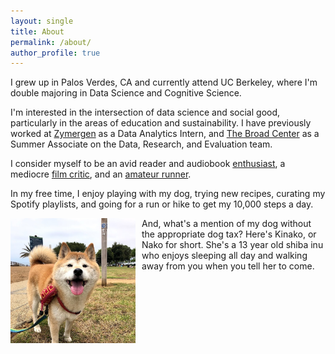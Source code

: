 ```yaml
---
layout: single
title: About
permalink: /about/
author_profile: true
---
```


I grew up in Palos Verdes, CA and currently attend UC Berkeley, where I'm double majoring in Data Science and Cognitive Science.

I'm interested in the intersection of data science and social good, particularly in the areas of education and sustainability. I have previously worked at [Zymergen](https://www.zymergen.com/) as a Data Analytics Intern, and [The Broad Center](https://www.broadcenter.org/) as a Summer Associate on the Data, Research, and Evaluation team.

I consider myself to be an avid reader and audiobook [enthusiast](https://www.goodreads.com/kyuzuki), a mediocre [film critic](https://letterboxd.com/keilyn/), and an [amateur runner](https://www.strava.com/athletes/keilyn).

In my free time, I enjoy playing with my dog, trying new recipes, curating my Spotify playlists, and going for a run or hike to get my 10,000 steps a day.

<img src="/assets/images/nako.jpg" width = "200" height = "200" alt="Photo of my dog" style="float: left; margin-right: 10px;" />
And, what's a mention of my dog without the appropriate dog tax? Here's Kinako, or Nako for short. She's a 13 year old shiba inu who enjoys sleeping all day and walking away from you when you tell her to come.
